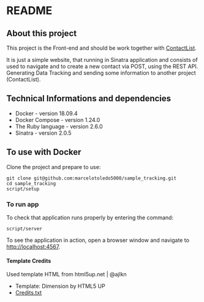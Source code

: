 # README

## About this project

This project is the Front-end and should be work together with [ContactList](https://github.com/marcelotoledo5000/ContactList).

It is just a simple website, that running in Sinatra application and consists of used to navigate and to create a new contact via POST, using the REST API. Generating Data Tracking and sending some information to another project (ContactList).

## Technical Informations and dependencies

- Docker            - version 18.09.4
- Docker Compose    - version 1.24.0
- The Ruby language - version 2.6.0
- Sinatra           - version 2.0.5

## To use with Docker

Clone the project and prepare to use:

``` Shell
git clone git@github.com:marcelotoledo5000/sample_tracking.git
cd sample_tracking
script/setup
```

### To run app

To check that application runs properly by entering the command:

``` Shell
script/server
```

To see the application in action, open a browser window and navigate to [http://localhost:4567](http://localhost:4567).

#### Template Credits

Used template HTML from html5up.net | @ajlkn

- Template: Dimension by HTML5 UP
- [Credits.txt](Credits.txt)
